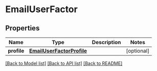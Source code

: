 # EmailUserFactor

## Properties
Name | Type | Description | Notes
------------ | ------------- | ------------- | -------------
**profile** | [**EmailUserFactorProfile**](EmailUserFactorProfile.md) |  | [optional] 

[[Back to Model list]](../README.md#documentation-for-models) [[Back to API list]](../README.md#documentation-for-api-endpoints) [[Back to README]](../README.md)

